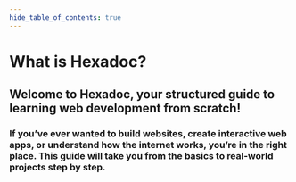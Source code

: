 ```yaml
---
hide_table_of_contents: true
---
```


# What is Hexadoc?

## Welcome to Hexadoc, your structured guide to learning web development from scratch!

### If you’ve ever wanted to build websites, create interactive web apps, or understand how the internet works, you’re in the right place. This guide will take you from the basics to real-world projects step by step.

